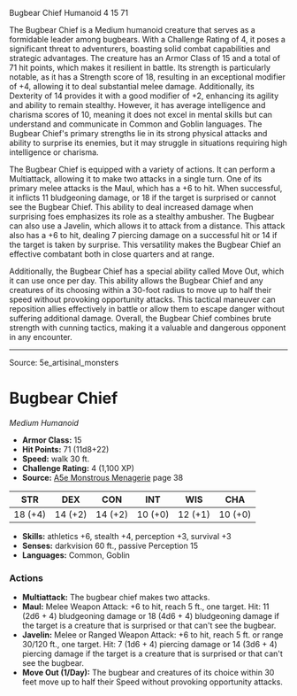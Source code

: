 <MonsterName/>Bugbear Chief</MonsterName>
<CreatureType/>Humanoid</CreatureType>
<CR/>4</CR>
<AC/>15</AC>
<HP/>71</HP>
<summary>The Bugbear Chief is a Medium humanoid creature that serves as a formidable leader among bugbears. With a Challenge Rating of 4, it poses a significant threat to adventurers, boasting solid combat capabilities and strategic advantages. The creature has an Armor Class of 15 and a total of 71 hit points, which makes it resilient in battle. Its strength is particularly notable, as it has a Strength score of 18, resulting in an exceptional modifier of +4, allowing it to deal substantial melee damage. Additionally, its Dexterity of 14 provides it with a good modifier of +2, enhancing its agility and ability to remain stealthy. However, it has average intelligence and charisma scores of 10, meaning it does not excel in mental skills but can understand and communicate in Common and Goblin languages. The Bugbear Chief's primary strengths lie in its strong physical attacks and ability to surprise its enemies, but it may struggle in situations requiring high intelligence or charisma.</summary>

<detail>

The Bugbear Chief is equipped with a variety of actions. It can perform a Multiattack, allowing it to make two attacks in a single turn. One of its primary melee attacks is the Maul, which has a +6 to hit. When successful, it inflicts 11 bludgeoning damage, or 18 if the target is surprised or cannot see the Bugbear Chief. This ability to deal increased damage when surprising foes emphasizes its role as a stealthy ambusher. The Bugbear can also use a Javelin, which allows it to attack from a distance. This attack also has a +6 to hit, dealing 7 piercing damage on a successful hit or 14 if the target is taken by surprise. This versatility makes the Bugbear Chief an effective combatant both in close quarters and at range.

Additionally, the Bugbear Chief has a special ability called Move Out, which it can use once per day. This ability allows the Bugbear Chief and any creatures of its choosing within a 30-foot radius to move up to half their speed without provoking opportunity attacks. This tactical maneuver can reposition allies effectively in battle or allow them to escape danger without suffering additional damage. Overall, the Bugbear Chief combines brute strength with cunning tactics, making it a valuable and dangerous opponent in any encounter.</detail>



---

Source: 5e_artisinal_monsters

# Bugbear Chief

*Medium* *Humanoid*

- **Armor Class:** 15
- **Hit Points:** 71 (11d8+22)
- **Speed:** walk 30 ft.
- **Challenge Rating:** 4 (1,100 XP)
- **Source:** [A5e Monstrous Menagerie](https://enpublishingrpg.com/products/level-up-monstrous-menagerie-a5e) page 38

| STR | DEX | CON | INT | WIS | CHA |
| --- | --- | --- | --- | --- | --- |
| 18 (+4) | 14 (+2) | 14 (+2) | 10 (+0) | 12 (+1) | 10 (+0) |

- **Skills:** athletics +6, stealth +4, perception +3, survival +3
- **Senses:** darkvision 60 ft., passive Perception 15
- **Languages:** Common, Goblin

### Actions

- **Multiattack:** The bugbear chief makes two attacks.
- **Maul:** Melee Weapon Attack: +6 to hit, reach 5 ft., one target. Hit: 11 (2d6 + 4) bludgeoning damage  or 18 (4d6 + 4) bludgeoning damage if the target is a creature that is surprised or that can't see the bugbear.
- **Javelin:** Melee or Ranged Weapon Attack: +6 to hit, reach 5 ft. or range 30/120 ft., one target. Hit: 7 (1d6 + 4) piercing damage  or 14 (3d6 + 4) piercing damage if the target is a creature that is surprised or that can't see the bugbear.
- **Move Out (1/Day):** The bugbear and creatures of its choice within 30 feet move up to half their Speed without provoking opportunity attacks.




